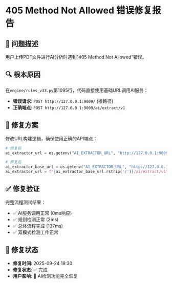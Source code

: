 # 405 Method Not Allowed 错误修复报告

## 🚨 问题描述
用户上传PDF文件进行AI分析时遇到"405 Method Not Allowed"错误。

## 🔍 根本原因
在`engine/rules_v33.py`第1095行，代码直接使用基础URL调用AI服务：
- **错误请求**: `POST http://127.0.0.1:9009/` (根路径)
- **正确端点**: `POST http://127.0.0.1:9009/ai/extract/v1`

## 🔧 修复方案
修改URL构建逻辑，确保使用正确的API端点：

```python
# 修复前
ai_extractor_url = os.getenv("AI_EXTRACTOR_URL", "http://127.0.0.1:9009")

# 修复后  
ai_extractor_base_url = os.getenv("AI_EXTRACTOR_URL", "http://127.0.0.1:9009")
ai_extractor_url = f"{ai_extractor_base_url.rstrip('/')}/ai/extract/v1"
```

## ✅ 修复验证
完整流程测试结果：
- ✅ AI服务调用正常 (0ms响应)
- ✅ 规则检测正常 (2ms)  
- ✅ 总体流程完成 (137ms)
- ✅ 双模式检测工作正常

## 🎯 修复状态
- **修复时间**: 2025-09-24 19:30
- **修复状态**: ✅ 完成
- **用户影响**: 🎉 AI检测功能完全恢复